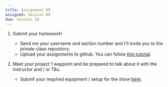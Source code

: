 ```yaml
---
title: Assignment 09
assigned: Session 09
due: Session 10
---
```


1. Submit your homework!
    - Send me your username and section number and I'll invite you to the private class repository.
    - Upload your assignments to github. You can follow [this tutorial](https://vimeo.com/240930123/73f044c5cb).

2. Meet your project 1 waypoint and be prepared to talk about it with the instructor and / or TAs.
    - Submit your required equipment / setup for the show [here](https://goo.gl/forms/4YPHqtwF3fUVgnap1).